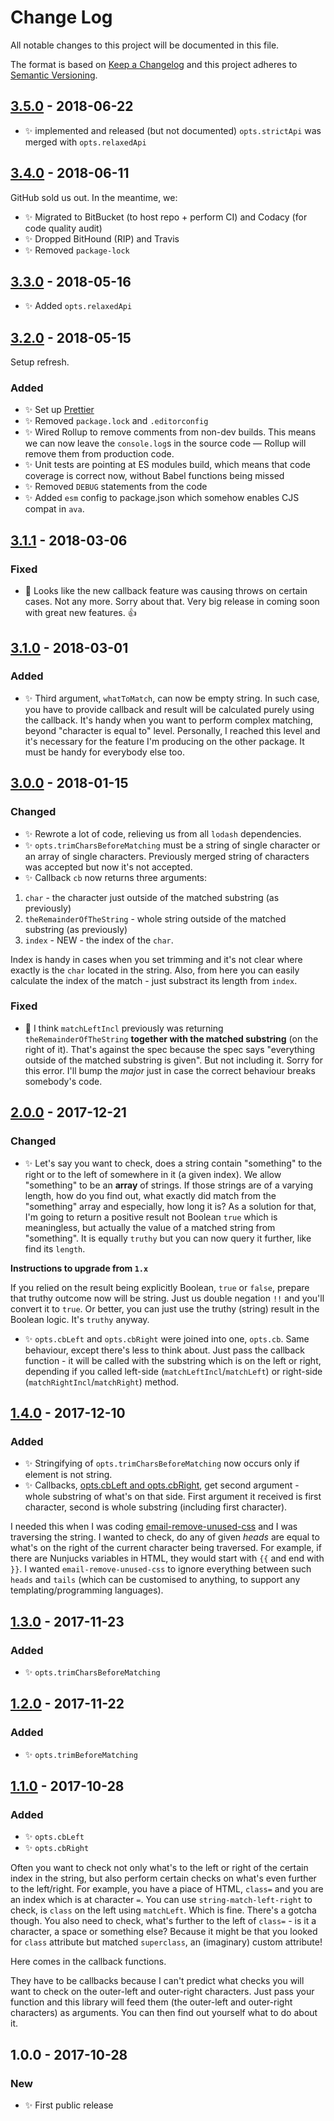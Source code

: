 # Change Log

All notable changes to this project will be documented in this file.

The format is based on [Keep a Changelog](http://keepachangelog.com/)
and this project adheres to [Semantic Versioning](http://semver.org/).

## [3.5.0] - 2018-06-22

- ✨ implemented and released (but not documented) `opts.strictApi` was merged with `opts.relaxedApi`

## [3.4.0] - 2018-06-11

GitHub sold us out. In the meantime, we:

- ✨ Migrated to BitBucket (to host repo + perform CI) and Codacy (for code quality audit)
- ✨ Dropped BitHound (RIP) and Travis
- ✨ Removed `package-lock`

## [3.3.0] - 2018-05-16

- ✨ Added `opts.relaxedApi`

## [3.2.0] - 2018-05-15

Setup refresh.

### Added

- ✨ Set up [Prettier](https://prettier.io)
- ✨ Removed `package.lock` and `.editorconfig`
- ✨ Wired Rollup to remove comments from non-dev builds. This means we can now leave the `console.log`s in the source code — Rollup will remove them from production code.
- ✨ Unit tests are pointing at ES modules build, which means that code coverage is correct now, without Babel functions being missed
- ✨ Removed `DEBUG` statements from the code
- ✨ Added `esm` config to package.json which somehow enables CJS compat in `ava`.

## [3.1.1] - 2018-03-06

### Fixed

- 🔧 Looks like the new callback feature was causing throws on certain cases. Not any more. Sorry about that. Very big release in coming soon with great new features. 👍

## [3.1.0] - 2018-03-01

### Added

- ✨ Third argument, `whatToMatch`, can now be empty string. In such case, you have to provide callback and result will be calculated purely using the callback. It's handy when you want to perform complex matching, beyond "character is equal to" level. Personally, I reached this level and it's necessary for the feature I'm producing on the other package. It must be handy for everybody else too.

## [3.0.0] - 2018-01-15

### Changed

- ✨ Rewrote a lot of code, relieving us from all `lodash` dependencies.
- ✨ `opts.trimCharsBeforeMatching` must be a string of single character or an array of single characters. Previously merged string of characters was accepted but now it's not accepted.
- ✨ Callback `cb` now returns three arguments:

1.  `char` - the character just outside of the matched substring (as previously)
2.  `theRemainderOfTheString` - whole string outside of the matched substring (as previously)
3.  `index` - NEW - the index of the `char`.

Index is handy in cases when you set trimming and it's not clear where exactly is the `char` located in the string. Also, from here you can easily calculate the index of the match - just substract its length from `index`.

### Fixed

- 🔧 I think `matchLeftIncl` previously was returning `theRemainderOfTheString` **together with the matched substring** (on the right of it). That's against the spec because the spec says "everything outside of the matched substring is given". But not including it. Sorry for this error. I'll bump the _major_ just in case the correct behaviour breaks somebody's code.

## [2.0.0] - 2017-12-21

### Changed

- ✨ Let's say you want to check, does a string contain "something" to the right or to the left of somewhere in it (a given index). We allow "something" to be an **array** of strings. If those strings are of a varying length, how do you find out, what exactly did match from the "something" array and especially, how long it is? As a solution for that, I'm going to return a positive result not Boolean `true` which is meaningless, but actually the value of a matched string from "something". It is equally `truthy` but you can now query it further, like find its `length`.

**Instructions to upgrade from `1.x`**

If you relied on the result being explicitly Boolean, `true` or `false`, prepare that truthy outcome now will be string. Just us double negation `!!` and you'll convert it to `true`. Or better, you can just use the truthy (string) result in the Boolean logic. It's `truthy` anyway.

- ✨ `opts.cbLeft` and `opts.cbRight` were joined into one, `opts.cb`. Same behaviour, except there's less to think about. Just pass the callback function - it will be called with the substring which is on the left or right, depending if you called left-side (`matchLeftIncl`/`matchLeft`) or right-side (`matchRightIncl`/`matchRight`) method.

## [1.4.0] - 2017-12-10

### Added

- ✨ Stringifying of `opts.trimCharsBeforeMatching` now occurs only if element is not string.
- ✨ Callbacks, [opts.cbLeft and opts.cbRight](https://www.npmjs.com/package/string-match-left-right#optscbleft-and-optscbright), get second argument - whole substring of what's on that side. First argument it received is first character, second is whole substring (including first character).

I needed this when I was coding [email-remove-unused-css](https://github.com/codsen/email-remove-unused-css) and I was traversing the string. I wanted to check, do any of given _heads_ are equal to what's on the right of the current character being traversed. For example, if there are Nunjucks variables in HTML, they would start with `{{` and end with `}}`. I wanted `email-remove-unused-css` to ignore everything between such `heads` and `tails` (which can be customised to anything, to support any templating/programming languages).

## [1.3.0] - 2017-11-23

### Added

- ✨ `opts.trimCharsBeforeMatching`

## [1.2.0] - 2017-11-22

### Added

- ✨ `opts.trimBeforeMatching`

## [1.1.0] - 2017-10-28

### Added

- ✨ `opts.cbLeft`
- ✨ `opts.cbRight`

Often you want to check not only what's to the left or right of the certain index in the string, but also perform certain checks on what's even further to the left/right. For example, you have a piace of HTML, `class=` and you are an index which is at character `=`. You can use `string-match-left-right` to check, is `class` on the left using `matchLeft`. Which is fine. There's a gotcha though. You also need to check, what's further to the left of `class=` - is it a character, a space or something else? Because it might be that you looked for `class` attribute but matched `superclass`, an (imaginary) custom attribute!

Here comes in the callback functions.

They have to be callbacks because I can't predict what checks you will want to check on the outer-left and outer-right characters. Just pass your function and this library will feed them (the outer-left and outer-right characters) as arguments. You can then find out yourself what to do about it.

## 1.0.0 - 2017-10-28

### New

- ✨ First public release

[1.1.0]: https://bitbucket.org/codsen/string-match-left-right/branches/compare/v1.1.0%0Dv1.0.4#diff
[1.2.0]: https://bitbucket.org/codsen/string-match-left-right/branches/compare/v1.2.0%0Dv1.1.5#diff
[1.3.0]: https://bitbucket.org/codsen/string-match-left-right/branches/compare/v1.3.0%0Dv1.2.0#diff
[1.4.0]: https://bitbucket.org/codsen/string-match-left-right/branches/compare/v1.4.0%0Dv1.3.6#diff
[2.0.0]: https://bitbucket.org/codsen/string-match-left-right/branches/compare/v2.0.0%0Dv1.4.4#diff
[3.0.0]: https://bitbucket.org/codsen/string-match-left-right/branches/compare/v3.0.0%0Dv2.0.6#diff
[3.1.0]: https://bitbucket.org/codsen/string-match-left-right/branches/compare/v3.1.0%0Dv3.0.3#diff
[3.1.1]: https://bitbucket.org/codsen/string-match-left-right/branches/compare/v3.1.1%0Dv3.1.0#diff
[3.2.0]: https://bitbucket.org/codsen/string-match-left-right/branches/compare/v3.2.0%0Dv3.1.1#diff
[3.3.0]: https://bitbucket.org/codsen/string-match-left-right/branches/compare/v3.3.0%0Dv3.2.0#diff
[3.4.0]: https://bitbucket.org/codsen/string-match-left-right/branches/compare/v3.4.0%0Dv3.3.1#diff
[3.5.0]: https://bitbucket.org/codsen/string-match-left-right/branches/compare/v3.5.0%0Dv3.4.0#diff

